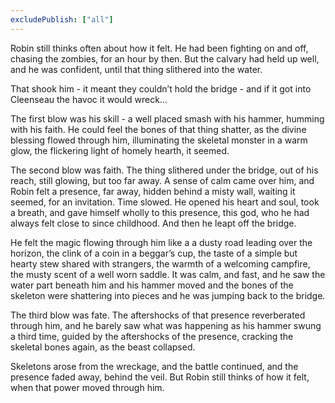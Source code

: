 ```yaml
---
excludePublish: ["all"]
---
```


Robin still thinks often about how it felt. He had been fighting on and off, chasing the zombies, for an hour by then. But the calvary had held up well, and he was confident, until that thing slithered into the water.  
  
That shook him - it meant they couldn’t hold the bridge - and if it got into Cleenseau the havoc it would wreck…  
  
The first blow was his skill - a well placed smash with his hammer, humming with his faith. He could feel the bones of that thing shatter, as the divine blessing flowed through him, illuminating the skeletal monster in a warm glow, the flickering light of homely hearth, it seemed.  
  
The second blow was faith. The thing slithered under the bridge, out of his reach, still glowing, but too far away. A sense of calm came over him, and Robin felt a presence, far away, hidden behind a misty wall, waiting it seemed, for an invitation. Time slowed. He opened his heart and soul, took a breath, and gave himself wholly to this presence, this god, who he had always felt close to since childhood. And then he leapt off the bridge.  
  
He felt the magic flowing through him like a a dusty road leading over the horizon, the clink of a coin in a beggar’s cup, the taste of a simple but hearty stew shared with strangers, the warmth of a welcoming campfire, the musty scent of a well worn saddle. It was calm, and fast, and he saw the water part beneath him and his hammer moved and the bones of the skeleton were shattering into pieces and he was jumping back to the bridge.  
  
The third blow was fate. The aftershocks of that presence reverberated through him, and he barely saw what was happening as his hammer swung a third time, guided by the aftershocks of the presence, cracking the skeletal bones again, as the beast collapsed.  
  
Skeletons arose from the wreckage, and the battle continued, and the presence faded away, behind the veil. But Robin still thinks of how it felt, when that power moved through him.